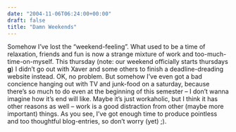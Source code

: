 ```yaml
---
date: "2004-11-06T06:24:00+00:00"
draft: false
title: "Damn Weekends"
---
```

Somehow I’ve lost the “weekend-feeling”. What used to be a time of
relaxation, friends and fun is now a strange mixture of work and
too-much-time-on-myself. This thursday (note: our weekend
officially starts thursdays **g**) I didn’t go out with Xaver and
some others to finish a deadline-dreading website instead. OK, no
problem. But somehow I’ve even got a bad concience hanging out with
TV and junk-food on a saturday, because there’s so much to do even
at the beginning of this semester – I don’t wanna imagine how it’s
end will like. Maybe it’s just workaholic, but I think it has other
reasons as well – work is a good distraction from other (maybe more
important) things. As you see, I’ve got enough time to produce
pointless and too thoughtful blog-entries, so don’t worry (yet)
;).



